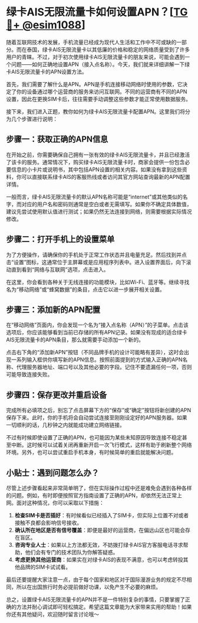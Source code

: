 # 绿卡AIS无限流量卡如何设置APN？[[TG💪+ @esim1088](https://t.me/s/esim1088)]

随着互联网技术的发展，手机流量已经成为现代人生活和工作中不可或缺的一部分。而在泰国，绿卡AIS无限流量卡以其低廉的价格和稳定的网络质量受到了许多用户的青睐。不过，对于初次使用绿卡AIS无限流量卡的朋友来说，可能会遇到一个问题——如何正确地设置APN（接入点名称）。今天，我们就来详细讲解一下绿卡AIS无限流量卡的APN设置方法。

首先，我们需要了解什么是APN。APN是手机连接移动网络时使用的参数，它决定了你的设备通过哪个运营商的服务来访问互联网。不同的运营商有不同的APN设置，因此在更换SIM卡后，往往需要手动调整这些参数才能正常使用数据服务。

接下来，我们进入正题，教你如何为绿卡AIS无限流量卡配置APN。这里我们将分为几个步骤进行说明：

## 步骤一：获取正确的APN信息

在开始之前，你需要确保自己拥有一张有效的绿卡AIS无限流量卡，并且已经激活了该卡的服务。通常情况下，购买绿卡AIS无限流量卡时，商家会提供一份包含必要信息的小卡片或说明书，其中包括APN设置的相关内容。如果没有拿到这些资料，你可以直接联系绿卡AIS的客服热线或者访问其官方网站查询最新的APN配置详情。

一般而言，绿卡AIS无限流量卡的默认APN名称可能是“internet”或其他类似的名字，而对应的用户名和密码则通常是空白或者无需填写。如果你不确定具体数值，建议先尝试使用默认值进行测试；如果仍然无法连接到网络，则需要根据实际情况修改。

## 步骤二：打开手机上的设置菜单

为了方便操作，请确保你的手机处于正常工作状态并且电量充足。然后找到并点击“设置”图标，这通常位于主屏幕或是应用程序列表中。进入设置界面后，向下滚动直到看到“网络与互联网”选项，点击进入。

在这里，你会看到各种关于无线连接的功能模块，比如Wi-Fi、蓝牙等。继续寻找名为“移动网络”或“蜂窝数据”的条目，点击它以进一步展开相关设置。

## 步骤三：添加新的APN配置

在“移动网络”页面内，你会发现一个名为“接入点名称（APN）”的子菜单。点击该选项后，你应该能够看到当前已存储的所有APN记录。如果没有现成的适合绿卡AIS无限流量卡的APN条目，那么就需要手动添加一个新的。

点击右下角的“添加新APN”按钮（不同品牌手机的设计可能略有差异），这时会出现一系列输入框供你填写新的APN信息。按照前面提到的方式输入正确的APN名称、代理服务器地址、端口号以及其他必要的字段。记住不要遗漏任何一项，否则可能导致连接失败。

## 步骤四：保存更改并重启设备

完成所有必填项之后，别忘了点击屏幕下方的“保存”或“确定”按钮将新创建的APN保存下来。此时，你的手机将会自动尝试连接至刚刚设定好的APN服务器。如果一切顺利的话，几秒钟之内就能成功建立网络链接。

不过有时候即使设置了正确的APN，也可能因为某些未知原因导致连接不稳定甚至中断。这时候可以试着关闭再重新开启一次飞行模式，这样有助于刷新整个网络环境。另外，也可以尝试重启手机本身，有时候简单的重启就能解决问题。

## 小贴士：遇到问题怎么办？

尽管上述步骤看起来非常简单明了，但在实际操作过程中还是难免会遇到各种各样的问题。例如，有时即便按照官方指南设置了正确的APN，却依然无法正常上网。面对这种情况，你可以采取以下措施：

1. **检查SIM卡是否插好**：有时候看似已经插入了SIM卡，但实际上位置不对或者接触不良都会影响信号接收。
2. **确认所在地区是否有信号覆盖**：即便是最好的运营商，在偏远山区也可能会存在盲区。
3. **咨询专业人士**：如果以上方法都无效，不妨拨打绿卡AIS官方客服电话寻求帮助，他们会有专门的技术团队为你解答疑惑。
4. **考虑更换其他运营商**：如果实在对绿卡AIS的表现不满意，也可以考虑转投其他品牌的SIM卡试试看。

最后还要提醒大家注意一点，由于每个国家和地区对于国际漫游业务的规定不尽相同，所以在出国旅行时务必提前做好功课，以免产生不必要的麻烦。

总之，设置绿卡AIS无限流量卡的APN并不是一件特别复杂的事情，只要掌握了正确的方法并耐心调试即可轻松搞定。希望这篇文章能为大家带来实用的帮助！如果你还有其他疑问，欢迎随时留言讨论哦～